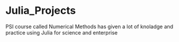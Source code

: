 # Julia_Projects
PSI course called Numerical Methods has given a lot of knoladge and practice using Julia for science and enterprise 
